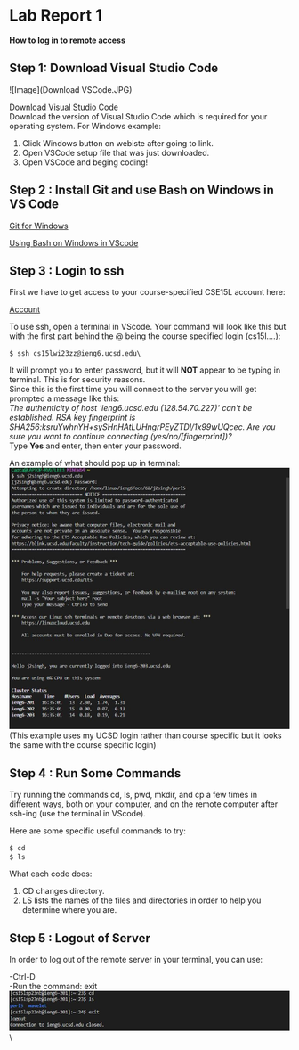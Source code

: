 # Lab Report 1
**How to log in to remote access**


## Step 1: Download Visual Studio Code
![Image](Download VSCode.JPG)

[Download Visual Studio Code](https://code.visualstudio.com/download)\
Download the version of Visual Studio Code which is required for your operating system.
For Windows example:
1) Click Windows button on webiste after going to link.
2) Open VSCode setup file that was just downloaded.
3) Open VSCode and beging coding!


## Step 2 : Install Git and use Bash on Windows in VS Code


[Git for Windows](https://gitforwindows.org/)


[Using Bash on Windows in VScode](https://stackoverflow.com/a/50527994)

## Step 3 : Login to ssh
First we have to get access to your course-specified CSE15L account here:

[Account](https://sdacs.ucsd.edu/~icc/index.php)

To use ssh, open a terminal in VScode. Your command will look like this but with the first part behind the @ being the course specified login (cs15l....):
~~~
$ ssh cs15lwi23zz@ieng6.ucsd.edu\
~~~
It will prompt you to enter password, but it will **NOT** appear to be typing in terminal. This is for security reasons.\
Since this is the first time you will connect to the server you will get prompted a message like this:\
*The authenticity of host 'ieng6.ucsd.edu (128.54.70.227)' can't be established.
RSA key fingerprint is SHA256:ksruYwhnYH+sySHnHAtLUHngrPEyZTDl/1x99wUQcec.
Are you sure you want to continue connecting (yes/no/[fingerprint])?*\
Type **Yes** and enter, then enter your password.

An example of what should pop up in terminal:\
![Image](1.JPG)\
(This example uses my UCSD login rather than course specific but it looks the same with the course specific login)
## Step 4 : Run Some Commands

Try running the commands cd, ls, pwd, mkdir, and cp a few times in different ways, both on your computer, and on the remote computer after ssh-ing (use the terminal in VScode).

Here are some specific useful commands to try:
~~~
$ cd
$ ls
~~~

What each code does:
1) CD changes directory.
2) LS lists the names of the files and directories in order to help you determine where you are. 


## Step 5 : Logout of Server
In order to log out of the remote server in your terminal, you can use:

-Ctrl-D\
-Run the command: exit \
![Image](2.JPG)\
